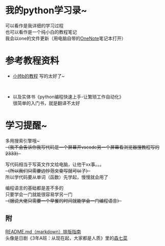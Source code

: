 我的python学习录~
====
可以看作是我详细的学习过程<br>
也可以看作是一个纯小白的教程笔记<br>
我会以one的文件更新（用电脑自带的[OneNote](https://www.onenote.com/download/)笔记本打开）<br>
# 参考教程资料
 - [小帅b的教程](https://wistbean.github.io/python-tutorial.html)
写的太好了~<br>
<br>

 - 以及实体书《python编程快速上手-让繁琐工作自动化》<br>
很简单的入门书，就是翻译不太好<br>

# 学习提醒~
多用搜索引擎哦~<br>
~~（我不会告诉你我写代码是一个屏幕开vscode另一个屏幕看浏览器搜教程写的2333）~~<br>

写代码相当于写英文作文给电脑，让他干xx事。。。<br>
~~（所以我们只需要边抄范文变写就可以了）~~<br>
所以学代码要从单词（函数）先学起，慢慢就会用了<br>

编程语言的基础都是差不多的<br>
只要学会一门就能很容易学另一门<br>
~~（据说大佬只需要一个早餐的时间就能学会一门编程语言）~~<br>

附
---
[README.md（markdown）排版指南](https://blog.csdn.net/u012067966/article/details/50736647)<br>
头像是日剧《3年A班：从现在起，大家都是人质》里的[森七菜](https://movie.douban.com/celebrity/1378190/)

